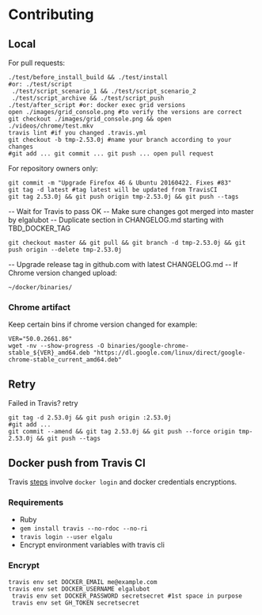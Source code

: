 # Contributing

## Local
For pull requests:

    ./test/before_install_build && ./test/install
    #or: ./test/script
     ./test/script_scenario_1 && ./test/script_scenario_2
     ./test/script_archive && ./test/script_push
    ./test/after_script #or: docker exec grid versions
    open ./images/grid_console.png #to verify the versions are correct
    git checkout ./images/grid_console.png && open ./videos/chrome/test.mkv
    travis lint #if you changed .travis.yml
    git checkout -b tmp-2.53.0j #name your branch according to your changes
    #git add ... git commit ... git push ... open pull request

For repository owners only:

    git commit -m "Upgrade Firefox 46 & Ubuntu 20160422. Fixes #83"
    git tag -d latest #tag latest will be updated from TravisCI
    git tag 2.53.0j && git push origin tmp-2.53.0j && git push --tags

-- Wait for Travis to pass OK
-- Make sure changes got merged into master by elgalubot
-- Duplicate section in CHANGELOG.md starting with TBD_DOCKER_TAG

    git checkout master && git pull && git branch -d tmp-2.53.0j && git push origin --delete tmp-2.53.0j

-- Upgrade release tag in github.com with latest CHANGELOG.md
-- If Chrome version changed upload:

    ~/docker/binaries/

### Chrome artifact
Keep certain bins if chrome version changed for example:

    VER="50.0.2661.86"
    wget -nv --show-progress -O binaries/google-chrome-stable_${VER}_amd64.deb "https://dl.google.com/linux/direct/google-chrome-stable_current_amd64.deb"

## Retry
Failed in Travis? retry

    git tag -d 2.53.0j && git push origin :2.53.0j
    #git add ...
    git commit --amend && git tag 2.53.0j && git push --force origin tmp-2.53.0j && git push --tags

## Docker push from Travis CI
Travis [steps](https://docs.travis-ci.com/user/docker/#Pushing-a-Docker-Image-to-a-Registry) involve `docker login` and docker credentials encryptions.

### Requirements

* Ruby
* `gem install travis --no-rdoc --no-ri`
* `travis login --user elgalu`
* Encrypt environment variables with travis cli

### Encrypt
    travis env set DOCKER_EMAIL me@example.com
    travis env set DOCKER_USERNAME elgalubot
     travis env set DOCKER_PASSWORD secretsecret #1st space in purpose
     travis env set GH_TOKEN secretsecret

